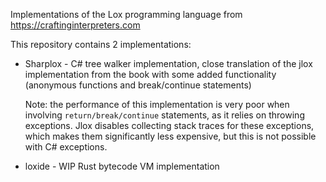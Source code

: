 Implementations of the Lox programming language from https://craftinginterpreters.com

This repository contains 2 implementations:
- Sharplox - C# tree walker implementation, close translation of the jlox implementation from the book with some added functionality (anonymous functions and break/continue statements)

  Note: the performance of this implementation is very poor when involving `return/break/continue` statements, as it relies on throwing exceptions. Jlox disables collecting stack traces for these exceptions, which makes them significantly less expensive, but this is not possible with C# exceptions.
- loxide - WIP Rust bytecode VM implementation
